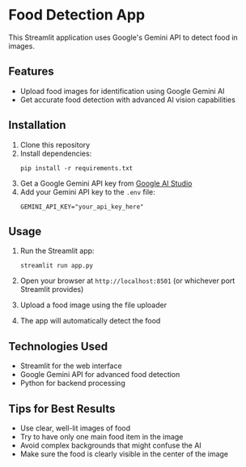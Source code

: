 # Food Detection App

This Streamlit application uses Google's Gemini API to detect food in images.

## Features

- Upload food images for identification using Google Gemini AI
- Get accurate food detection with advanced AI vision capabilities

## Installation

1. Clone this repository
2. Install dependencies:
   ```
   pip install -r requirements.txt
   ```
3. Get a Google Gemini API key from [Google AI Studio](https://ai.google.dev/)
4. Add your Gemini API key to the `.env` file:
   ```
   GEMINI_API_KEY="your_api_key_here"
   ```

## Usage

1. Run the Streamlit app:
   ```
   streamlit run app.py
   ```

2. Open your browser at `http://localhost:8501` (or whichever port Streamlit provides)

3. Upload a food image using the file uploader

4. The app will automatically detect the food 

## Technologies Used

- Streamlit for the web interface
- Google Gemini API for advanced food detection
- Python for backend processing

## Tips for Best Results

- Use clear, well-lit images of food
- Try to have only one main food item in the image
- Avoid complex backgrounds that might confuse the AI
- Make sure the food is clearly visible in the center of the image 
